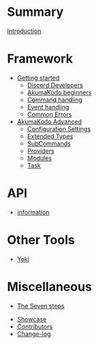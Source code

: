 # Summary

[Introduction](./README.md)

# Framework

- [Getting started](framework/chapter_1/index.md)
  - [Discord Developers](framework/chapter_1/new_discord_devs.md)
  - [AkumaKodo beginners](framework/chapter_1/akumakodo_noobs.md)
  - [Command handling]()
  - [Event handling]()
  - [Common Errors](framework/chapter_1/common_errors.md)
- [AkumaKodo Advanced]()
  - [Configuration Settings]()
  - [Extended Types]()
  - [SubCommands]()
  - [Providers]()
  - [Modules]()
  - [Task]()

# API

- [information](api/index.md)

# Other Tools

- [Yoki](./yoki/index.md)

# Miscellaneous

- [The Seven steps](misc/seven_steps.md)

<!-- Bots made with the framework -->

- [Showcase]()
- [Contributors](misc/contributors.md)
- [Change-log](misc/changelog.md)
